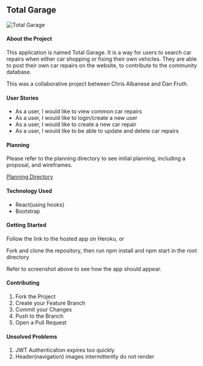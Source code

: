 ## Total Garage

![Total Garage](https://i.imgur.com/RlbKnEV.png)

#### About the Project

This application is named Total Garage. It is a way for users to search car repairs when either car shopping or fixing their own vehicles. They are able to post their own car repairs on the website, to contribute to the community database.

This was a collaborative project between Chris Albanese and Dan Fruth.

#### User Stories

- As a user, I would like to view common car repairs
- As a user, I would like to login/create a new user
- As a user, I would like to create a new car repair
- As a user, I would like to be able to update and delete car repairs

#### Planning

Please refer to the planning directory to see initial planning, including a proposal, and wireframes.

[Planning Directory](https://github.com/danielfruth/total_garage_frontend/tree/master/planning)

#### Technology Used

- React(using hooks)
- Bootstrap

#### Getting Started

Follow the link to the hosted app on Heroku, or

Fork and clone the repository, then run npm install and npm start in the root directory

Refer to screenshot above to see how the app should appear.

#### Contributing

1. Fork the Project
2. Create your Feature Branch
3. Commit your Changes
4. Push to the Branch
5. Open a Pull Request

#### Unsolved Problems

1. JWT Authentication expires too quickly
2. Header(navigation) images intermittently do not render
